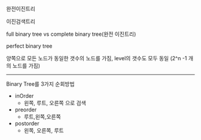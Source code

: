 완전이진트리

이진검색트리

full binary tree vs complete binary tree(완전 이진트리)

perfect binary tree

양쪽으로 모든 노드가 동일한 갯수의 노드를 가짐, level의 갯수도 모두 동일 (2^n -1 개의 노드를 가짐)



---

Binary Tree를 3가지 순회방법

- inOrder
  - 왼쪽, 루트, 오른쪽 으로 검색
- preorder
  - 루트,왼쪽,오른쪽
- postorder
  - 왼쪽, 오른쪽, 루트